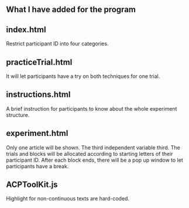 ## What I have added for the program

## index.html
Restrict participant ID into four categories.

## practiceTrial.html
It will let participants have a try on both techniques for one trial.

## instructions.html
A brief instruction for participants to know about the whole experiment structure.

## experiment.html
Only one article will be shown.
The third independent variable third.
The trials and blocks will be allocated according to starting letters of their participant ID.
After each block ends, there will be a pop up window to let participants have a break.

## ACPToolKit.js
Highlight for non-continuous texts are hard-coded.
